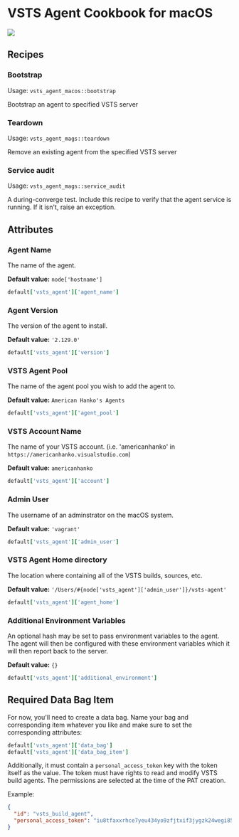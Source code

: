 VSTS Agent Cookbook for macOS
=============================

![](https://office.visualstudio.com/_apis/public/build/definitions/59d72877-1cea-4eb6-9d06-66716573631a/2373/badge)

Recipes
-------

### Bootstrap

Usage: `vsts_agent_macos::bootstrap`

Bootstrap an agent to specified VSTS server

### Teardown

Usage: `vsts_agent_mags::teardown`

Remove an existing agent from the specified VSTS server

### Service audit

Usage: `vsts_agent_mags::service_audit`

A during-converge test. Include this recipe to verify that the agent service is running. If it isn't, raise an exception.

Attributes
----------

### Agent Name

The name of the agent.

**Default value:** `node['hostname']`

```ruby
default['vsts_agent']['agent_name']
```

### Agent Version

The version of the agent to install.

**Default value:** `'2.129.0'`

```ruby
default['vsts_agent']['version']
```

### VSTS Agent Pool

The name of the agent pool you wish to add the agent to.

**Default value:** `American Hanko's Agents`

```ruby
default['vsts_agent']['agent_pool']
```

### VSTS Account Name

The name of your VSTS account. (i.e. 'americanhanko' in `https://americanhanko.visualstudio.com`)

**Default value:** `americanhanko`

```ruby
default['vsts_agent']['account']
```

### Admin User

The username of an adminstrator on the macOS system.

**Default value:** `'vagrant'`

```ruby
default['vsts_agent']['admin_user']
```

### VSTS Agent Home directory

The location where containing all of the VSTS builds, sources, etc.

**Default value:** `'/Users/#{node['vsts_agent']['admin_user']}/vsts-agent'`

```ruby
default['vsts_agent']['agent_home']
```

### Additional Environment Variables

An optional hash may be set to pass environment variables to the agent. The agent
will then be configured with these environment variables which it will then
report back to the server.

**Default value:** `{}`

```ruby
default['vsts_agent']['additional_environment']
```

Required Data Bag Item
----------------------

For now, you'll need to create a data bag. Name your bag and corresponding item
whatever you like and make sure to set the corresponding attributes:

```ruby
default['vsts_agent']['data_bag']
default['vsts_agent']['data_bag_item']
```

Additionally, it must contain a `personal_access_token` key with
the token itself as the value. The token must have rights to read and modify
VSTS build agents. The permissions are selected at the time of the PAT creation.

Example:

```json
{
  "id": "vsts_build_agent",
  "personal_access_token": "iu8tfaxxrhce7yeu434yo9zfjtxif3jygzk24wegi855er2moobs",
}
```

